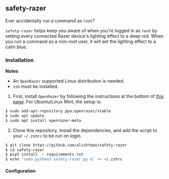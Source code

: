 ## safety-razer

Ever accidentally run a command as `root`? 

`safety-razer` helps keep you aware of when you're logged in as `root` by setting every connected Razer device's lighting effect to a deep red. When you run a command as a non-root user, it will set the lighting effect to a calm blue. 

### Installation

**Notes**

+ An `OpenRazer` supported Linux distribution is needed.
+ `zsh` must be installed.

1. First, install `OpenRazer` by following the instructions at the bottom of [this page](https://openrazer.github.io). For Ubuntu/Linux Mint, the setup is:

```zsh
$ sudo add-apt-repository ppa:openrazer/stable
$ sudo apt update
$ sudo apt install openrazer-meta
```

2. Clone this repository, install the dependencies, and add the script to your `~/.zshrc` to be run on login.

```zsh
$ git clone https://github.com/alichtman/safety-razer
$ cd safety-razer
$ pip3 install -r requirements.txt
$ echo "sudo python3 safety-razer.py &" >> ~/.zshrc
```

#### Configuration



